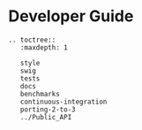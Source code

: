 # Developer Guide

```eval_rst
.. toctree::
   :maxdepth: 1

   style
   swig
   tests
   docs
   benchmarks
   continuous-integration
   porting-2-to-3
   ../Public_API
```
